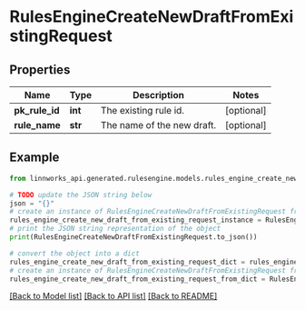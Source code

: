 # RulesEngineCreateNewDraftFromExistingRequest


## Properties

Name | Type | Description | Notes
------------ | ------------- | ------------- | -------------
**pk_rule_id** | **int** | The existing rule id. | [optional] 
**rule_name** | **str** | The name of the new draft. | [optional] 

## Example

```python
from linnworks_api.generated.rulesengine.models.rules_engine_create_new_draft_from_existing_request import RulesEngineCreateNewDraftFromExistingRequest

# TODO update the JSON string below
json = "{}"
# create an instance of RulesEngineCreateNewDraftFromExistingRequest from a JSON string
rules_engine_create_new_draft_from_existing_request_instance = RulesEngineCreateNewDraftFromExistingRequest.from_json(json)
# print the JSON string representation of the object
print(RulesEngineCreateNewDraftFromExistingRequest.to_json())

# convert the object into a dict
rules_engine_create_new_draft_from_existing_request_dict = rules_engine_create_new_draft_from_existing_request_instance.to_dict()
# create an instance of RulesEngineCreateNewDraftFromExistingRequest from a dict
rules_engine_create_new_draft_from_existing_request_from_dict = RulesEngineCreateNewDraftFromExistingRequest.from_dict(rules_engine_create_new_draft_from_existing_request_dict)
```
[[Back to Model list]](../README.md#documentation-for-models) [[Back to API list]](../README.md#documentation-for-api-endpoints) [[Back to README]](../README.md)


